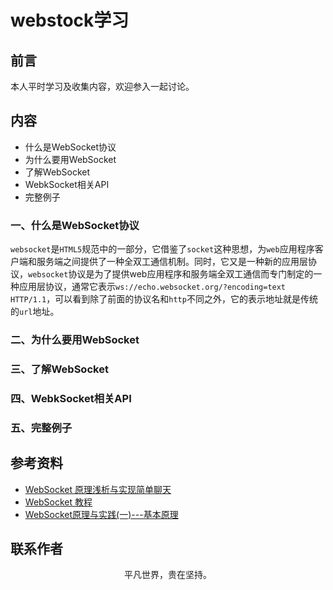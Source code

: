 # webstock学习

## 前言

本人平时学习及收集内容，欢迎参入一起讨论。

## 内容

- 什么是WebSocket协议
- 为什么要用WebSocket
- 了解WebSocket
- WebkSocket相关API
- 完整例子

### 一、什么是WebSocket协议

`websocket`是`HTML5`规范中的一部分，它借鉴了`socket`这种思想，为`web`应用程序客户端和服务端之间提供了一种全双工通信机制。同时，它又是一种新的应用层协议，`websocket`协议是为了提供web应用程序和服务端全双工通信而专门制定的一种应用层协议，通常它表示`ws://echo.websocket.org/?encoding=text HTTP/1.1`，可以看到除了前面的协议名和`http`不同之外，它的表示地址就是传统的`url`地址。

### 二、为什么要用WebSocket

### 三、了解WebSocket

### 四、WebkSocket相关API

### 五、完整例子

## 参考资料

- [WebSocket 原理浅析与实现简单聊天](https://juejin.im/post/5dd4b991e51d450818244c30)
- [WebSocket 教程](http://www.ruanyifeng.com/blog/2017/05/websocket.html)
- [WebSocket原理与实践(一)---基本原理](http://www.cnblogs.com/tugenhua0707/p/8504297.html)

## 联系作者

<div align="center">
    <p>
        平凡世界，贵在坚持。
    </p>
    <img :src="$withBase('/about/contact.png')" />
</div>
